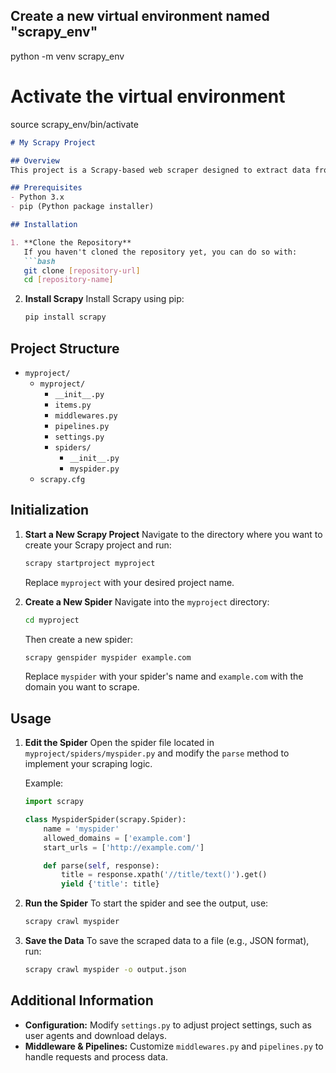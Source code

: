 
## Create a new virtual environment named "scrapy_env"
python -m venv scrapy_env

# Activate the virtual environment

source scrapy_env/bin/activate

```markdown
# My Scrapy Project

## Overview
This project is a Scrapy-based web scraper designed to extract data from [target website]. This README provides instructions for setting up and running the project.

## Prerequisites
- Python 3.x
- pip (Python package installer)

## Installation

1. **Clone the Repository**
   If you haven't cloned the repository yet, you can do so with:
   ```bash
   git clone [repository-url]
   cd [repository-name]
   ```

2. **Install Scrapy**
   Install Scrapy using pip:
   ```bash
   pip install scrapy
   ```

## Project Structure

- `myproject/`
  - `myproject/`
    - `__init__.py`
    - `items.py`
    - `middlewares.py`
    - `pipelines.py`
    - `settings.py`
    - `spiders/`
      - `__init__.py`
      - `myspider.py`
  - `scrapy.cfg`
  
## Initialization

1. **Start a New Scrapy Project**
   Navigate to the directory where you want to create your Scrapy project and run:
   ```bash
   scrapy startproject myproject
   ```
   Replace `myproject` with your desired project name.

2. **Create a New Spider**
   Navigate into the `myproject` directory:
   ```bash
   cd myproject
   ```
   Then create a new spider:
   ```bash
   scrapy genspider myspider example.com
   ```
   Replace `myspider` with your spider's name and `example.com` with the domain you want to scrape.

## Usage

1. **Edit the Spider**
   Open the spider file located in `myproject/spiders/myspider.py` and modify the `parse` method to implement your scraping logic.

   Example:
   ```python
   import scrapy

   class MyspiderSpider(scrapy.Spider):
       name = 'myspider'
       allowed_domains = ['example.com']
       start_urls = ['http://example.com/']

       def parse(self, response):
           title = response.xpath('//title/text()').get()
           yield {'title': title}
   ```

2. **Run the Spider**
   To start the spider and see the output, use:
   ```bash
   scrapy crawl myspider
   ```

3. **Save the Data**
   To save the scraped data to a file (e.g., JSON format), run:
   ```bash
   scrapy crawl myspider -o output.json
   ```

## Additional Information

- **Configuration:** Modify `settings.py` to adjust project settings, such as user agents and download delays.
- **Middleware & Pipelines:** Customize `middlewares.py` and `pipelines.py` to handle requests and process data.
